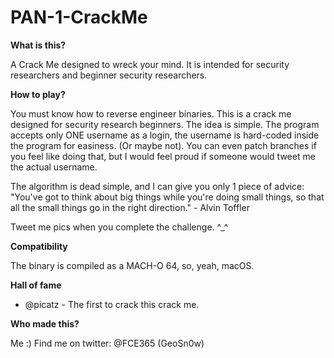 # PAN-1-CrackMe
<b>What is this?</b>

A Crack Me designed to wreck your mind. It is intended for security researchers and beginner security researchers.

<b>How to play?</b>

You must know how to reverse engineer binaries. This is a crack me designed for security research beginners.
The idea is simple. The program accepts only ONE username as a login, the username is hard-coded inside the program for easiness. (Or maybe not). You can even patch branches if you feel like doing that, but I would feel proud if someone would tweet me the actual username.

The algorithm is dead simple, and I can give you only 1 piece of advice: "You've got to think about big things while you're doing small things, so that all the small things go in the right direction." - Alvin Toffler

Tweet me pics when you complete the challenge. ^_^

<b>Compatibility</b>

The binary is compiled as a MACH-O 64, so, yeah, macOS.

<b>Hall of fame</b>

* @picatz - The first to crack this crack me.

<b>Who made this?</b>

Me :)
Find me on twitter: @FCE365 (GeoSn0w)

